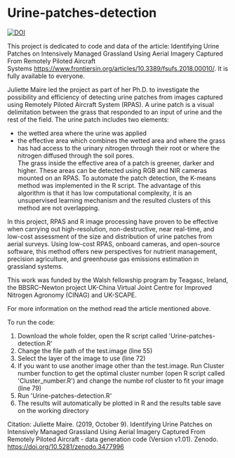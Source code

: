# Urine-patches-detection

[![DOI](https://zenodo.org/badge/212298451.svg)](https://zenodo.org/badge/latestdoi/212298451)

This project is dedicated to code and data of the article: Identifying Urine Patches on Intensively Managed Grassland Using Aerial Imagery Captured From Remotely Piloted Aircraft Systems https://www.frontiersin.org/articles/10.3389/fsufs.2018.00010/. It is fully available to everyone.

Juliette Maire led the project as part of her Ph.D. to investigate the possibility and efficiency of detecting urine patches from images captured using Remotely Piloted Aircraft System (RPAS). 
A urine patch is a visual delimitation between the grass that responded to an input of urine and the rest of the field. 
The urine patch includes two elements: 
* the wetted area where the urine was applied 
* the effective area which combines the wetted area and where the grass has had access to the urinary nitrogen through their root or where the nitrogen diffused through the soil pores.  
The grass inside the effective area of a patch is greener, darker and higher.
These areas can be detected using RGB and NIR cameras mounted on an RPAS.
To automate the patch detection, the K-means method was implemented in the R script. 
The advantage of this algorithm is that it has low computational complexity, it is an unsupervised learning mechanism and the resulted clusters of this method are not overlapping.

In this project, RPAS and R image processing have proven to be effective when carrying out high-resolution, non-destructive, near real-time, and low-cost assessment of the size and distribution of urine patches from aerial surveys. 
Using low-cost RPAS, onboard cameras, and open-source software, this method offers new perspectives for nutrient management, precision agriculture, and greenhouse gas emissions estimation in grassland systems.

This work was funded by the Walsh fellowship program by Teagasc, Ireland, the BBSRC–Newton project UK-China Virtual Joint Centre for Improved Nitrogen Agronomy (CINAG) and UK-SCAPE.

For more information on the method read the article mentioned above.

To run the code:
1) Download the whole folder, open the R script called 'Urine-patches-detection.R'
2) Change the file path of the test.image (line 55)
3) Select the layer of the image to use (line 72)
4) If you want to use another image other than the test.image. Run Cluster number function to get the optimal cluster number (open R script called 'Cluster_number.R') and change the numbe rof cluster to fit your image (line 79)
5) Run 'Urine-patches-detection.R'
6) The results will automatically be plotted in R and the results table save on the working directory

Citation: Juliette Maire. (2019, October 9). Identifying Urine Patches on Intensively Managed Grassland Using Aerial Imagery Captured From Remotely Piloted Aircraft - data generation code (Version v1.01). Zenodo. https://doi.org/10.5281/zenodo.3477996

